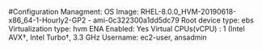 #Configuration Managment:
  OS Image: RHEL-8.0.0_HVM-20190618-x86_64-1-Hourly2-GP2 - ami-0c322300a1dd5dc79
  Root device type: ebs
  Virtualization type: hvm
  ENA Enabled: Yes
  Virtual CPUs(vCPU) : 1 (Intel AVX†, Intel Turbo†, 3.3 GHz
  Username: ec2-user, ansadmin
  
